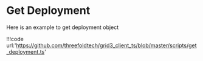 # Get Deployment

Here is an example to get deployment object


!!!code url:'https://github.com/threefoldtech/grid3_client_ts/blob/master/scripts/get_deployment.ts'



